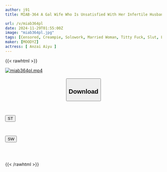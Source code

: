 ```yaml
---
author: j91
title: MIAB-364 A Gal Wife Who Is Unsatisfied With Her Infertile Husband Seduces A Middle-aged Delivery Man At The Front Door With Her Huge Breasts, And Impregnates Him With A Pheromone-filled Cowgirl Position And Creampie Sex - Ai Anzai

url: /v/miab364pl
date: 2024-11-29T01:55:00Z
image: "miab364pl.jpg"
tags: [Censored, Creampie, Solowork, Married Woman, Titty Fuck, Slut, Lingerie	]
maker: [MOODYZ]
actress: [ Anzai Aiyu ]
---
```



{{< rawhtml >}}

<div class="video" data-videoid="KGdMwrLOlJC0X2b">
    <a href="javascript:;">
        <img src="/v/miab364pl/miab364pl.jpg" width="WIDTH" height="HEIGHT" alt="miab364pl.mp4" loading="lazy">
    </a>
</div>

<script type="text/javascript" src="https://j91.asia/asset/on-demand-st.js"></script>

<br>
  <link rel="stylesheet" href="https://j91.asia/asset/bs5.css">
  
  <center>
  <button class="btn btn-primary" type="button" data-bs-toggle="collapse" data-bs-target=".multi-collapse" aria-expanded="false" aria-controls="multiCollapseExample1 multiCollapseExample2"><h2>Download</h2></button></center>
</p>
<div class="row">
  <div class="col">
    <div class="collapse multi-collapse" id="multiCollapseExample1">
      <div class="card card-body">
	      	      <br>
<div class="buttons">  
<p><a href="/v/miab364pl/st.html" target="_blank"><button class="btn-hover color-3"><i class="fa fa-download"></i> ST</button></a></p></div>
    </div>
  </div>
</div>
  <div class="col">
    <div class="collapse multi-collapse" id="multiCollapseExample2">
      <div class="card card-body">
	      <br>
<div class="buttons">
<p><a href="/v/miab364pl/sw.html" target="_blank"><button class="btn-hover color-2"><i class="fa fa-download"></i> SW</button></a></p></div>
<br><br>
      </div>
    </div>
  </div>
</div>

{{< /rawhtml >}}